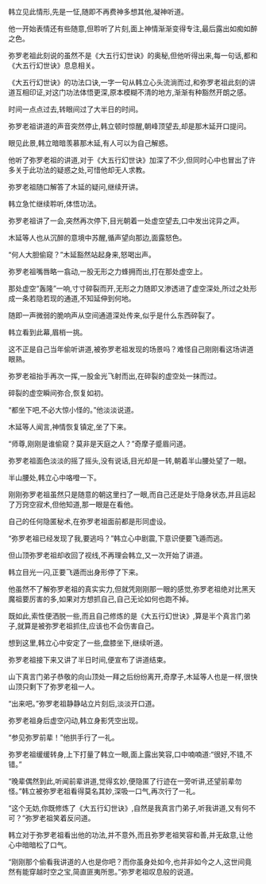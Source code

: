 
韩立见此情形,先是一怔,随即不再费神多想其他,凝神听道。

他一开始表情还有些随意,但聆听了片刻,面上神情渐渐变得专注,最后露出如痴如醉之色。

弥罗老祖此刻说的虽然不是《大五行幻世诀》的奥秘,但他听得出来,每一句话,都和《大五行幻世诀》息息相关。

《大五行幻世诀》的功法口诀,一字一句从韩立心头流淌而过,和弥罗老祖此刻的讲道互相印证,对这门功法体悟更深,原本模糊不清的地方,渐渐有种豁然开朗之感。

时间一点点过去,转眼间过了大半日的时间。

弥罗老祖讲道的声音突然停止,韩立顿时惊醒,朝峰顶望去,却是那木延开口提问。

眼见此景,韩立暗暗羡慕那木延,有人可以为自己解惑。

他听了弥罗老祖的讲道,对于《大五行幻世诀》加深了不少,但同时心中也冒出了许多关于此功法的疑惑之处,可惜他却无人求教。

弥罗老祖随口解答了木延的疑问,继续开讲。

韩立急忙继续聆听,体悟功法。

弥罗老祖讲了一会,突然再次停下,目光朝着一处虚空望去,口中发出诧异之声。

木延等人也从沉醉的意境中苏醒,循声望向那边,面露怒色。

“何人大胆偷窥？”木延豁然站起身来,怒喝出声。

弥罗老祖嘴唇略一翕动,一股无形之力蜂拥而出,打在那处虚空上。

那处虚空“轰隆”一响,寸寸碎裂而开,无形之力随即又渗透进了虚空深处,所过之处形成一条若隐若现的通道,不知延伸到何地。

随即一声微弱的脆响声从空间通道深处传来,似乎是什么东西碎裂了。

韩立看到此幕,眉梢一挑。

这不正是自己当年偷听讲道,被弥罗老祖发现的场景吗？难怪自己刚刚看这场讲道眼熟。

弥罗老祖抬手再次一挥,一股金光飞射而出,在碎裂的虚空处一抹而过。

碎裂的虚空瞬间弥合,恢复如初。

“都坐下吧,不必大惊小怪的。”他淡淡说道。

木延等人闻言,神情恢复镇定,坐了下来。

“师尊,刚刚是谁偷窥？莫非是天庭之人？”奇摩子蹙眉问道。

弥罗老祖面色淡淡的摇了摇头,没有说话,目光却是一转,朝着半山腰处望了一眼。

半山腰处,韩立心中咯噔一下。

刚刚弥罗老祖虽然只是随意的朝这里扫了一眼,而自己还是处于隐身状态,并且运起了万窍空寂术,但他知道,那一眼是在看他。

自己的任何隐匿秘术,在弥罗老祖面前都是形同虚设。

“弥罗老祖已经发现了我,要逃吗？”韩立心中剧震,下意识便要飞遁而逃。

但山顶弥罗老祖却收回了视线,不再理会韩立,又一次开始了讲道。

韩立目光一闪,正要飞遁而出身形停了下来。

他虽然不了解弥罗老祖的真实实力,但就凭刚刚那一眼的感觉,弥罗老祖绝对比黑天魔祖要厉害的多,如果对方想抓自己,自己无论如何也跑不掉。

既如此,索性便洒脱一些,而且自己修炼的是《大五行幻世诀》,算是半个真言门弟子,就算是被弥罗老祖抓住,应该也不会伤害自己。

想到这里,韩立心中安定了一些,盘膝坐下,继续听道。

弥罗老祖接下来又讲了半日时间,便宣布了讲道结束。

山下真言门弟子恭敬的向山顶处一拜之后纷纷离开,奇摩子,木延等人也是一样,很快山顶只剩下了弥罗老祖一人。

“出来吧。”弥罗老祖静静站立片刻后,淡淡开口道。

弥罗老祖身后虚空闪动,韩立身影凭空出现。

“参见弥罗前辈！”他拱手行了一礼。

弥罗老祖缓缓转身,上下打量了韩立一眼,面上露出笑容,口中喃喃道:“很好,不错,不错。”

“晚辈偶然到此,听闻前辈讲道,觉得玄妙,便隐匿了行迹在一旁听讲,还望前辈勿怪。”韩立被弥罗老祖看得莫名其妙,深吸一口气,再次行了一礼。

“这个无妨,你既修炼了《大五行幻世诀》,自然是我真言门弟子,听我讲道,又有何不可？”弥罗老祖笑着反问道。

韩立对于弥罗老祖看出他的功法,并不意外,而且弥罗老祖笑容和善,并无敌意,让他心中暗暗松了口气。

“刚刚那个偷看我讲道的人也是你吧？而你虽身处如今,也并非如今之人,这世间竟然有能穿越时空之宝,简直匪夷所思。”弥罗老祖叹息般的说道。